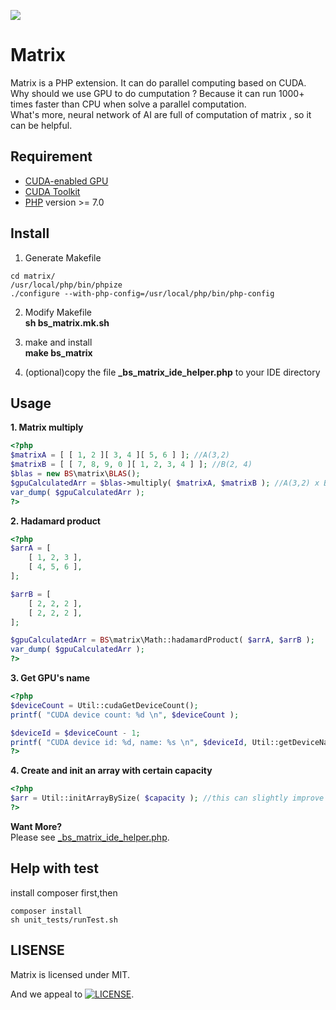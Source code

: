 [![](https://img.shields.io/badge/link-996.icu-red.svg)](https://996.icu)

# Matrix
Matrix is a PHP extension. It can do parallel computing based on CUDA.<br/>
Why should we use GPU to do cumputation ? Because it can run 1000+ times faster than CPU when solve a parallel computation.<br/>
What's more, neural network of AI are full of computation of matrix , so it can be helpful.

## Requirement

- [CUDA-enabled GPU](https://developer.nvidia.com/cuda-gpus)
- [CUDA Toolkit](https://docs.nvidia.com/cuda/index.html)
- [PHP](https://www.php.net/) version >= 7.0

## Install
1. Generate Makefile
```SHELL
cd matrix/
/usr/local/php/bin/phpize
./configure --with-php-config=/usr/local/php/bin/php-config
```

2. Modify Makefile <br/>
  **sh bs_matrix.mk.sh**

3. make and install <br/>
  **make bs_matrix**
  
4. (optional)copy the file **_bs_matrix_ide_helper.php** to your IDE directory


## Usage

**1. Matrix multiply**
```php
<?php
$matrixA = [ [ 1, 2 ][ 3, 4 ][ 5, 6 ] ]; //A(3,2)
$matrixB = [ [ 7, 8, 9, 0 ][ 1, 2, 3, 4 ] ]; //B(2, 4)
$blas = new BS\matrix\BLAS();
$gpuCalculatedArr = $blas->multiply( $matrixA, $matrixB ); //A(3,2) x B(2, 4)
var_dump( $gpuCalculatedArr );
?>
```
**2. Hadamard product**
```php
<?php
$arrA = [
    [ 1, 2, 3 ],
    [ 4, 5, 6 ],
];

$arrB = [
    [ 2, 2, 2 ],
    [ 2, 2, 2 ],
];

$gpuCalculatedArr = BS\matrix\Math::hadamardProduct( $arrA, $arrB );
var_dump( $gpuCalculatedArr );
?>
```

**3. Get GPU's name**
```php
<?php
$deviceCount = Util::cudaGetDeviceCount();
printf( "CUDA device count: %d \n", $deviceCount );

$deviceId = $deviceCount - 1;
printf( "CUDA device id: %d, name: %s \n", $deviceId, Util::getDeviceNameById($deviceId) );
?>
```
**4. Create and init an array with certain capacity**
```php
<?php
$arr = Util::initArrayBySize( $capacity ); //this can slightly improve performce when access, insert or update an array
?>
```

**Want More?** <br/>
Please see [_bs_matrix_ide_helper.php](https://github.com/BourneSuper/matrix/blob/master/_bs_matrix_ide_helper.php "_bs_matrix_ide_helper.php"). 

## Help with test
install composer first,then
```shell
composer install
sh unit_tests/runTest.sh 
```

## LISENSE
Matrix is licensed under MIT.

And we appeal to [![LICENSE](https://img.shields.io/badge/license-Anti%20996-blue.svg)](https://github.com/996icu/996.ICU/blob/master/LICENSE).
